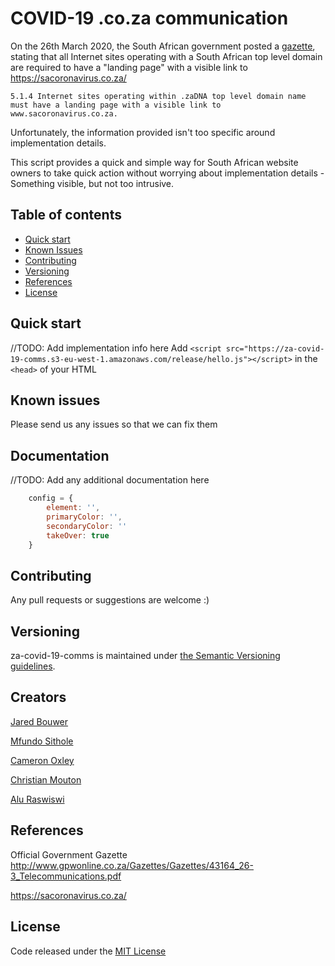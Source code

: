 # COVID-19 .co.za communication

On the 26th March 2020, the South African government posted a [gazette](http://www.gpwonline.co.za/Gazettes/Gazettes/43164_26-3_Telecommunications.pdf), stating that all Internet sites operating with a South African top level domain are required to have a "landing page" with a visible link to https://sacoronavirus.co.za/

`5.1.4 Internet sites operating within .zaDNA top level domain name must have a landing page with a visible link to www.sacoronavirus.co.za.`

Unfortunately, the information provided isn't too specific around implementation details. 

This script provides a quick and simple way for South African website owners to take quick action without worrying about implementation details - Something visible, but not too intrusive. 


## Table of contents

- [Quick start](#quick-start)
- [Known Issues](#known-issues)
- [Contributing](#contributing)
- [Versioning](#versioning)
- [References](#references)
- [License](#license)

## Quick start

//TODO: Add implementation info here
Add `<script src="https://za-covid-19-comms.s3-eu-west-1.amazonaws.com/release/hello.js"></script>` in the `<head>` of your HTML

## Known issues

Please send us any issues so that we can fix them

## Documentation

//TODO: Add any additional documentation here

```javascript
    config = {
        element: '',
        primaryColor: '',
        secondaryColor: ''
        takeOver: true
    }
```

## Contributing

Any pull requests or suggestions are welcome :)

## Versioning

za-covid-19-comms is maintained under [the Semantic Versioning guidelines](https://semver.org/).

## Creators

[Jared Bouwer](https://github.com/jaredbouwer)

[Mfundo Sithole](https://github.com/mfundo)

[Cameron Oxley](https://github.com/cameronoxley)

[Christian Mouton](https://github.com/moutonc)

[Alu Raswiswi](https://github.com/Razmatez)

## References

Official Government Gazette
http://www.gpwonline.co.za/Gazettes/Gazettes/43164_26-3_Telecommunications.pdf

https://sacoronavirus.co.za/

## License

Code released under the [MIT License](https://github.com/WundermanSA/za-covid-19-comms/blob/master/LICENSE)
